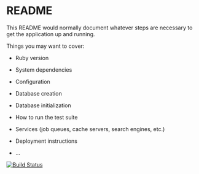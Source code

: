 # README

This README would normally document whatever steps are necessary to get the
application up and running.

Things you may want to cover:

* Ruby version

* System dependencies

* Configuration

* Database creation

* Database initialization

* How to run the test suite

* Services (job queues, cache servers, search engines, etc.)

* Deployment instructions

* ...

 [![Build Status](https://travis-ci.org/wendylop/AssociationsMigrations.svg?branch=master)](https://travis-ci.org/wendylop/AssociationsMigrations.svg?branch=master)